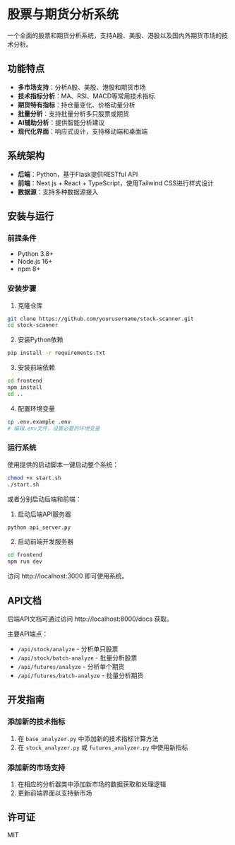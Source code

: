 # 股票与期货分析系统

一个全面的股票和期货分析系统，支持A股、美股、港股以及国内外期货市场的技术分析。

## 功能特点

- **多市场支持**：分析A股、美股、港股和期货市场
- **技术指标分析**：MA、RSI、MACD等常用技术指标
- **期货特有指标**：持仓量变化、价格动量分析
- **批量分析**：支持批量分析多只股票或期货
- **AI辅助分析**：提供智能分析建议
- **现代化界面**：响应式设计，支持移动端和桌面端

## 系统架构

- **后端**：Python，基于Flask提供RESTful API
- **前端**：Next.js + React + TypeScript，使用Tailwind CSS进行样式设计
- **数据源**：支持多种数据源接入

## 安装与运行

### 前提条件

- Python 3.8+
- Node.js 16+
- npm 8+

### 安装步骤

1. 克隆仓库
```bash
git clone https://github.com/yourusername/stock-scanner.git
cd stock-scanner
```

2. 安装Python依赖
```bash
pip install -r requirements.txt
```

3. 安装前端依赖
```bash
cd frontend
npm install
cd ..
```

4. 配置环境变量
```bash
cp .env.example .env
# 编辑.env文件，设置必要的环境变量
```

### 运行系统

使用提供的启动脚本一键启动整个系统：

```bash
chmod +x start.sh
./start.sh
```

或者分别启动后端和前端：

1. 启动后端API服务器
```bash
python api_server.py
```

2. 启动前端开发服务器
```bash
cd frontend
npm run dev
```

访问 http://localhost:3000 即可使用系统。

## API文档

后端API文档可通过访问 http://localhost:8000/docs 获取。

主要API端点：

- `/api/stock/analyze` - 分析单只股票
- `/api/stock/batch-analyze` - 批量分析股票
- `/api/futures/analyze` - 分析单个期货
- `/api/futures/batch-analyze` - 批量分析期货

## 开发指南

### 添加新的技术指标

1. 在 `base_analyzer.py` 中添加新的技术指标计算方法
2. 在 `stock_analyzer.py` 或 `futures_analyzer.py` 中使用新指标

### 添加新的市场支持

1. 在相应的分析器类中添加新市场的数据获取和处理逻辑
2. 更新前端界面以支持新市场

## 许可证

MIT
